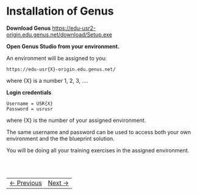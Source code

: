 # Installation of Genus

**Download Genus**
   https://edu-usr2-origin.edu.genus.net/download/Setup.exe

**Open Genus Studio from your environment.**

An environment will be assigned to you:

   ```
   https://edu-usr{X}-origin.edu.genus.net/
   ```

   where {X} is a number 1, 2, 3, ....


   **Login credentials**

   ```
   Username = USR{X}
   Password = usrusr
   ```

where {X} is the number of your assigned environment.

The same username and password can be used to access both your own environment and the the blueprint solution.


You will be doing all your training exercises in the assigned environment.



<br/>
<br/>


<table>
   <tr><td><a href="index.md"><- Previous</a></td><td align="right"><a href="installation-of-sql-server-mgmt-studio.md">Next -></a></td></tr>
</table>
